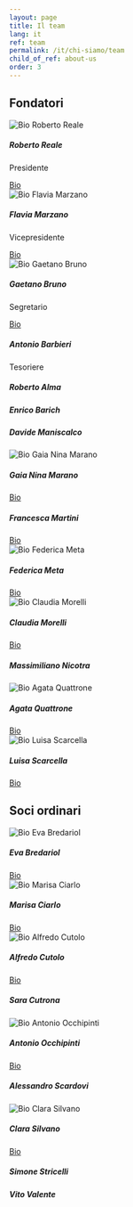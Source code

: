 ```yaml
---
layout: page
title: Il team
lang: it
ref: team
permalink: /it/chi-siamo/team
child_of_ref: about-us
order: 3
---
```


## Fondatori

<div class="card-columns">
  <div class="card border rounded">
    <img class="card-img-top" src="/assets/images/pic-roberto-reale.jpg" alt="Bio Roberto Reale">
    <div class="card-body">
      <h5 class="card-title">Roberto Reale</h5>
      <p>Presidente</p>
      <a href="/it/chi-siamo/bio/roberto-reale" class="card-link">Bio</a>
    </div>
  </div>
  <div class="card border rounded">
    <img class="card-img-top" src="/assets/images/pic-flavia-marzano.jpg" alt="Bio Flavia Marzano">
    <div class="card-body">
      <h5 class="card-title">Flavia Marzano</h5>
      <p>Vicepresidente</p>
      <a href="/it/chi-siamo/bio/flavia-marzano" class="card-link">Bio</a>
    </div>
  </div>
  <div class="card border rounded">
    <img class="card-img-top" src="/assets/images/pic-gaetano-bruno.jpg" alt="Bio Gaetano Bruno">
    <div class="card-body">
      <h5 class="card-title">Gaetano Bruno</h5>
      <p>Segretario</p>
      <a href="/it/chi-siamo/bio/gaetano-bruno" class="card-link">Bio</a>
    </div>
  </div>
  <div class="card border rounded">
    <div class="card-body">
      <h5 class="card-title">Antonio Barbieri</h5>
      <p>Tesoriere</p>
    </div>
  </div>
  <div class="card border rounded">
    <div class="card-body">
      <h5 class="card-title">Roberto Alma</h5>
    </div>
  </div>
  <div class="card border rounded">
    <div class="card-body">
      <h5 class="card-title">Enrico Barich</h5>
    </div>
  </div>
  <div class="card border rounded">
    <div class="card-body">
      <h5 class="card-title">Davide Maniscalco</h5>
    </div>
  </div>
  <div class="card border rounded">
    <img class="card-img-top" src="/assets/images/pic-gaia-nina-marano.jpg" alt="Bio Gaia Nina Marano">
    <div class="card-body">
      <h5 class="card-title">Gaia Nina Marano</h5>
      <a href="/it/chi-siamo/bio/gaia-nina-marano" class="card-link">Bio</a>
    </div>
  </div>
  <div class="card border rounded">
    <div class="card-body">
      <h5 class="card-title">Francesca Martini</h5>
      <a href="/it/chi-siamo/bio/francesca-martini" class="card-link">Bio</a>
    </div>
  </div>
  <div class="card border rounded">
    <img class="card-img-top" src="/assets/images/pic-federica-meta.jpg" alt="Bio Federica Meta">
    <div class="card-body">
      <h5 class="card-title">Federica Meta</h5>
      <a href="/it/chi-siamo/bio/federica-meta" class="card-link">Bio</a>
    </div>
  </div>
  <div class="card border rounded">
    <img class="card-img-top" src="/assets/images/pic-claudia-morelli.png" alt="Bio Claudia Morelli">
    <div class="card-body">
      <h5 class="card-title">Claudia Morelli</h5>
      <a href="/it/chi-siamo/bio/claudia-morelli" class="card-link">Bio</a>
    </div>
  </div>
  <div class="card border rounded">
    <div class="card-body">
      <h5 class="card-title">Massimiliano Nicotra</h5>
    </div>
  </div>
  <div class="card border rounded">
    <img class="card-img-top" src="/assets/images/pic-agata-quattrone.jpg" alt="Bio Agata Quattrone">
    <div class="card-body">
      <h5 class="card-title">Agata Quattrone</h5>
      <a href="/it/chi-siamo/bio/agata-quattrone" class="card-link">Bio</a>
    </div>
  </div>
  <div class="card border rounded">
    <img class="card-img-top" src="/assets/images/pic-gaia-nina-marano.jpg" alt="Bio Luisa Scarcella">
    <div class="card-body">
      <h5 class="card-title">Luisa Scarcella</h5>
      <a href="/it/chi-siamo/bio/luisa-scarcella" class="card-link">Bio</a>
    </div>
  </div>
</div>

## Soci ordinari

<div class="card-columns">
  <div class="card border rounded">
    <img class="card-img-top" src="/assets/images/pic-eva-bredariol.jpg" alt="Bio Eva Bredariol">
    <div class="card-body">
      <h5 class="card-title">Eva Bredariol</h5>
      <a href="/it/chi-siamo/bio/eva-bredariol" class="card-link">Bio</a>
    </div>
  </div>
  <div class="card border rounded">
    <img class="card-img-top" src="/assets/images/pic-marisa-ciarlo.jpg" alt="Bio Marisa Ciarlo">
    <div class="card-body">
      <h5 class="card-title">Marisa Ciarlo</h5>
      <a href="/it/chi-siamo/bio/marisa-ciarlo" class="card-link">Bio</a>
    </div>
  </div>
  <div class="card border rounded">
    <img class="card-img-top" src="/assets/images/pic-alfredo-cutolo.jpg" alt="Bio Alfredo Cutolo">
    <div class="card-body">
      <h5 class="card-title">Alfredo Cutolo</h5>
      <a href="/it/chi-siamo/bio/alfredo-cutolo" class="card-link">Bio</a>
    </div>
  </div>
  <div class="card border rounded">
    <div class="card-body">
      <h5 class="card-title">Sara Cutrona</h5>
    </div>
  </div>
  <div class="card border rounded">
    <img class="card-img-top" src="/assets/images/pic-antonio-occhipinti.png" alt="Bio Antonio Occhipinti">
    <div class="card-body">
      <h5 class="card-title">Antonio Occhipinti</h5>
      <a href="/it/chi-siamo/bio/antonio-occhipinti" class="card-link">Bio</a>
    </div>
  </div>
  <div class="card border rounded">
    <div class="card-body">
      <h5 class="card-title">Alessandro Scardovi</h5>
    </div>
  </div>
  <div class="card border rounded">
    <img class="card-img-top" src="/assets/images/pic-clara-silvano.jpg" alt="Bio Clara Silvano">
    <div class="card-body">
      <h5 class="card-title">Clara Silvano</h5>
      <a href="/it/chi-siamo/bio/clara-silvano" class="card-link">Bio</a>
    </div>
  </div>
  <div class="card border rounded">
    <div class="card-body">
      <h5 class="card-title">Simone Stricelli</h5>
    </div>
  </div>
  <div class="card border rounded">
    <div class="card-body">
      <h5 class="card-title">Vito Valente</h5>
    </div>
  </div>
</div>

